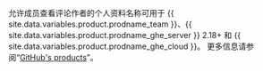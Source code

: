 允许成员查看评论作者的个人资料名称可用于 {{ site.data.variables.product.prodname_team }}、{{ site.data.variables.product.prodname_ghe_server }} 2.18+ 和 {{ site.data.variables.product.prodname_ghe_cloud }}。 更多信息请参阅“[GitHub's products](/articles/githubs-products)”。
